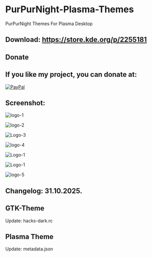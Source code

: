 # PurPurNight-Plasma-Themes
PurPurNight Themes For Plasma Desktop 

Download: https://store.kde.org/p/2255181
------------------------------------------


<html>
  <head>
    <meta charset="utf-8" />
  </head>
  <body>
    <h2>Donate</h2>
    <h2>If you like my project, you can donate at:</h2>
    <a href="https://www.paypal.com/paypalme/VesnaLazic">
    <img src="PayPal.png" alt="PayPal" />
    </a>
  </body>
</html>


Screenshot:
-----------

![logo-1](https://github.com/user-attachments/assets/68f619e3-dfef-46f0-a4cb-10ab664a8143)

![logo-2](https://github.com/user-attachments/assets/9115577b-450a-4f3d-953d-7b26877bd20f)

![Logo-3](https://github.com/user-attachments/assets/1e3c7155-9080-438b-8f05-597b9360c39c)

![logo-4](https://github.com/user-attachments/assets/97ac900b-9b68-4353-97aa-255b2271405b)

![Logo-1](https://github.com/user-attachments/assets/e2b2c393-f5a5-4907-acc5-3566d987cf81)

![Logo-1](https://github.com/user-attachments/assets/67b8b871-9efa-4db5-a121-782da60f2d8c)

![logo-5](https://github.com/user-attachments/assets/845857b3-2887-4e37-a258-3444a28704ff)

Changelog: 31.10.2025.
----------------------

GTK-Theme
----------

Update: hacks-dark.rc

Plasma Theme
------------

Update: metadata.json
